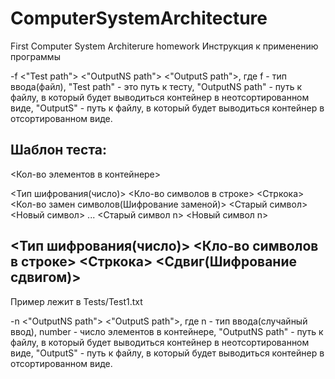 # ComputerSystemArchitecture
First Computer System Architerure homework
Инструкция к применению программы

-f <"Test path"> <"OutputNS path"> <"OutputS path">, где f - тип ввода(файл), "Test path" - это путь к тесту, "OutputNS path" - путь к файлу, в который будет выводиться контейнер в неотсортированном виде, "OutputS" -  путь к файлу, в который будет выводиться контейнер в отсортированном виде.

Шаблон теста:
------------------------------------------------------------
<Кол-во элементов в контейнере>

<Тип шифрования(число)> <Кло-во символов в строке> <Стркока>
<Кол-во замен символов(Шифрование заменой)>
<Старый символ> <Новый символ>
...
<Старый символ n> <Новый символ n>

<Тип шифрования(число)> <Кло-во символов в строке> <Стркока>
<Сдвиг(Шифрование сдвигом)>
------------------------------------------------------------
Пример лежит в Tests/Test1.txt

-n <number> <"OutputNS path"> <"OutputS path">, где n - тип ввода(случайный ввод), number - число элементов в контейнере, "OutputNS path" - путь к файлу, в который будет выводиться контейнер в неотсортированном виде, "OutputS" -  путь к файлу, в который будет выводиться контейнер в отсортированном виде.

